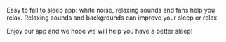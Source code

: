 Easy to fall to sleep app: white noise, relaxing sounds and fans help you relax. Relaxing sounds and backgrounds can improve your sleep or relax.

Enjoy our app and we hope we will help you have a better sleep!
